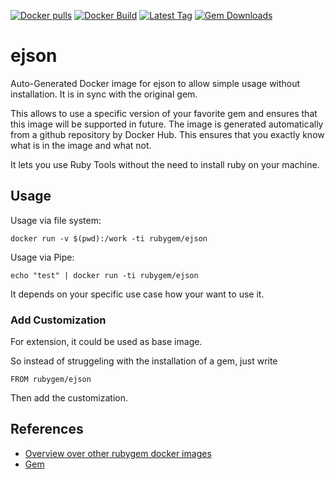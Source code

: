[![Docker pulls](https://img.shields.io/docker/pulls/rubygem/ejson.svg)](https://hub.docker.com/r/rubygem/ejson/)
[![Docker Build](https://img.shields.io/docker/automated/rubygem/ejson.svg)](https://hub.docker.com/r/rubygem/ejson/)
[![Latest Tag](https://img.shields.io/github/tag/docker-rubygem/ejson.svg)](https://hub.docker.com/r/rubygem/ejson/)
[![Gem Downloads](https://img.shields.io/gem/dt/ejson.svg)](https://rubygems.org/gems/ejson/)
# ejson

Auto-Generated Docker image for ejson to allow simple usage without installation.
It is in sync with the original gem.

This allows to use a specific version of your favorite gem and ensures that this image will be supported in future.
The image is generated automatically from a github repository by Docker Hub.
This ensures that you exactly know what is in the image and what not.

It lets you use Ruby Tools without the need to install ruby on your machine.

## Usage

Usage via file system:

`docker run -v $(pwd):/work -ti rubygem/ejson`

Usage via Pipe:

`echo "test" | docker run -ti rubygem/ejson`

It depends on your specific use case how your want to use it.

### Add Customization

For extension, it could be used as base image.

So instead of struggeling with the installation of a gem, just write

`FROM rubygem/ejson`

Then add the customization.

## References

 - [Overview over other rubygem docker images](https://github.com/thinkbot/docker-rubygem)
 - [Gem](https://rubygems.org/gems/ejson/)

